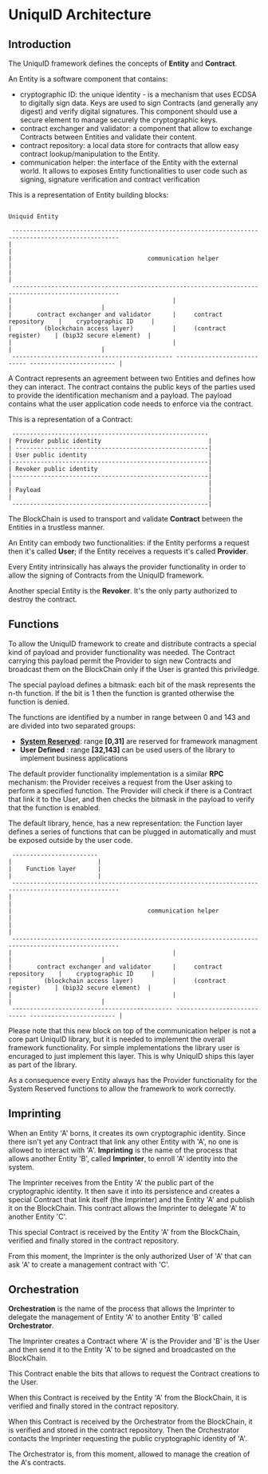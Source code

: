 UniquID Architecture
====================

Introduction
------------
The UniquID framework defines the concepts of **Entity** and **Contract**.

An Entity is a software component that contains:

* cryptographic ID: the unique identity - is a mechanism that uses ECDSA to digitally sign data. Keys are used to sign Contracts (and generally any digest) and verify digital signatures. This component should use a secure element to manage securely the cryptographic keys.
* contract exchanger and validator: a component that allow to exchange Contracts between Entities and validate their content.
* contract repository: a local data store for contracts that allow easy contract lookup/manipulation to the Entity.
* communication helper: the interface of the Entity with the external world. It allows to exposes Entity functionalities to user code such as signing, signature verification and contract verification

This is a representation of Entity building blocks:

```

Uniquid Entity

 ----------------------------------------------------------------------------------------------------
|                                                                                                    |
|                                      communication helper                                          |
|                                                                                                    |
 ----------------------------------------------------------------------------------------------------
|                                             |                            |                         |
|       contract exchanger and validator      |     contract repository    |    cryptographic ID     |
|         (blockchain access layer)           |     (contract register)    | (bip32 secure element)  |
|                                             |                            |                         |
 --------------------------------------------- ---------------------------- ------------------------ |
```

A Contract represents an agreement between two Entities and defines how they can interact. The contract contains the public keys of the parties used to provide the identification mechanism and a payload. The payload contains what the user application code needs to enforce via the contract.

This is a representation of a Contract:

```
 -------------------------------------------------------
| Provider public identity                              |
| ------------------------------------------------------|
| User public identity                                  |
|-------------------------------------------------------|
| Revoker public identity                               |
|-------------------------------------------------------|
|                                                       |
| Payload                                               |
|                                                       |
 -------------------------------------------------------|
```

The BlockChain is used to transport and validate **Contract** between the Entities in a trustless manner.

An Entity can embody two functionalities: if the Entity performs a request then it's called **User**; if the Entity receives a requests it's called **Provider**.

Every Entity intrinsically has always the provider functionality in order to allow the signing of Contracts from the UniquID framework.

Another special Entity is the **Revoker**. It's the only party authorized to destroy the contract.


Functions
---------

To allow the UniquID framework to create and distribute contracts a special kind of payload and provider functionality was needed. The Contract carrying this payload permit the Provider to sign new Contracts and broadcast them on the BlockChain only if the User is granted this priviledge.

The special payload defines a bitmask: each bit of the mask represents the n-th function. If the bit is 1 then the function is granted otherwise the function is denied.

The functions are identified by a number in range between 0 and 143 and are divided into two separated groups:

* [**System Reserved**](../Documents/systemreserved.md):  range   **[0,31]** are reserved for framework managment
* **User Defined** : range **[32,143]** can be used users of the library to implement business applications

The default provider functionality implementation is a similar **RPC** mechanism: the Provider receives a request from the User asking to perform a specified function. The Provider will check if there is a Contract that link it to the User, and then checks the bitmask in the payload to verify that the function is enabled.

The default library, hence, has a new representation: the Function layer defines a series of functions that can be plugged in automatically and must be exposed outside by the user code.

```
 ------------------------
|                        |
|    Function layer      |
|                        |
 ----------------------------------------------------------------------------------------------------
|                                                                                                    |
|                                      communication helper                                          |
|                                                                                                    |
 ----------------------------------------------------------------------------------------------------
|                                             |                            |                         |
|       contract exchanger and validator      |     contract repository    |    cryptographic ID     |
|         (blockchain access layer)           |     (contract register)    | (bip32 secure element)  |
|                                             |                            |                         |
 --------------------------------------------- ---------------------------- ------------------------ |
```

Please note that this new block on top of the communication helper is not a core part UniquID library, but it is needed to implement the overall framework functionality.
For simple implementations the library user is encuraged to just implement this layer. This is why UniquID ships this layer as part of the library.

As a consequence every Entity always has the Provider functionality for the System Reserved functions to allow the framework to work correctly.


Imprinting
----------

When an Entity 'A' borns, it creates its own cryptographic identity. Since there isn't yet any Contract that link any other Entity with 'A', no one is allowed to interact with 'A'.
**Imprinting** is the name of the process that allows another Entity 'B', called **Imprinter**, to enroll 'A' identity into the system.

The Imprinter receives from the Entity 'A' the public part of the cryptographic identity. It then save it into its persistence and creates a special Contract that link itself (the Imprinter) and the Entity 'A' and publish it on the BlockChain. This contract allows the Imprinter to delegate 'A' to another Entity 'C'.

This special Contract is received by the Entity 'A' from the BlockChain, verified and finally stored in the contract repository.

From this moment, the Imprinter is the only authorized User of 'A' that can ask 'A' to create a management contract with 'C'.


Orchestration
-------------

**Orchestration** is the name of the process that allows the Imprinter to delegate the management of Entity 'A' to another Entity 'B' called **Orchestrator**.

The Imprinter creates a Contract where 'A' is the Provider and 'B' is the User and then send it to the Entity 'A' to be signed and broadcasted on the BlockChain.

This Contract enable the bits that allows to request the Contract creations to the User.

When this Contract is received by the Entity 'A' from the BlockChain, it is verified and finally stored in the contract repository.

When this Contract is received by the Orchestrator from the BlockChain, it is verified and stored in the contract repository. Then the Orchestrator contacts the Imprinter requesting the public cryptographic identity of 'A'.

The Orchestrator is, from this moment, allowed to manage the creation of the A's contracts.
